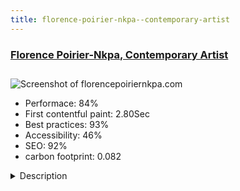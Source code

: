 ```yaml
---
title: florence-poirier-nkpa--contemporary-artist
---
```


<div style="height: 3rem">
  <a href="https://www.florencepoiriernkpa.com"><h3>Florence Poirier-Nkpa, Contemporary Artist</h3></a>
</div>
<img loading="lazy" src="/images/thumbs/florencepoiriernkpa.com.jpg" alt="Screenshot of florencepoiriernkpa.com" />
<ul>
  <li>Performace: 84%</li>
  <li>
    First contentful paint:
    2.80Sec
  </li>
  <li>Best practices: 93%</li>
  <li>Accessibility: 46%</li>
  <li>SEO: 92%</li>
  <li>carbon footprint: 0.082</li>
</ul>
<details>
  <summary>Description</summary>
  <p>Florence Poirier-Nkpa, a contemporary artist located on the island of Saint-Martin (FWI), presents her paintings, installations and photography work as well as her news.Florence asked IDIMweb to provide her a website which can reflect her art style and personality. The website is mostly focused on pictures to showcase her work.</p>
</details>

